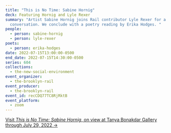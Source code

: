 ```yaml
---
title: "This is No Time: Sabine Hornig"
deck: Featuring Hornig and Lyle Rexer
summary: "Artist Sabine Hornig joins Rail contributor Lyle Rexer for a
  conversation. We conclude with a poetry reading by Erika Hodges. "
people:
  - person: sabine-hornig
  - person: lyle-rexer
poets:
  - person: erika-hodges
date: 2022-07-15T13:00:00-0500
end_date: 2022-07-15T14:30:00-0500
series: 604
collections:
  - the-new-social-environment
event_organizer:
  - the-brooklyn-rail
event_producer:
  - the-brooklyn-rail
event_id: recCDQ77TC8RjRktB
event_platform:
  - zoom
---
```

[Visit *This is No Time: Sabine Hornig*, on view at Tanya Bonakdar Gallery through July 29, 2022 →](https://www.tanyabonakdargallery.com/exhibitions/643-sabine-hornig-this-is-no-time-tanya-bonakdar-gallery-new-york/)